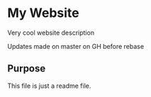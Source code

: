 # My Website

Very cool website description

Updates made on master on GH before rebase

## Purpose

This file is just a readme file.
